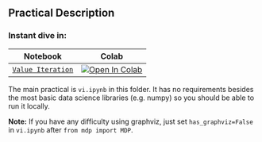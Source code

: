 ## Practical Description

### Instant dive in:

| Notebook                        | Colab                                                                                                                                                                                      |
| ------------------------------- | ------------------------------------------------------------------------------------------------------------------------------------------------------------------------------------------ |
| [`Value Iteration`](./vi.ipynb) | [![Open In Colab](https://colab.research.google.com/assets/colab-badge.svg)](https://colab.research.google.com/github/lulmil/llp131-practicals/blob/master/session01_model_based/vi.ipynb) |

The main practical is `vi.ipynb` in this folder. It has no requirements besides the most basic data science libraries (e.g. numpy) so you should be able to run it locally.

**Note:** If you have any difficulty using graphviz, just set `has_graphviz=False` in `vi.ipynb` after `from mdp import MDP`.
